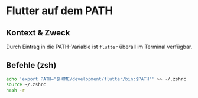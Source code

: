 # Flutter auf dem PATH

## Kontext & Zweck
Durch Eintrag in die PATH-Variable ist `flutter` überall im Terminal verfügbar.

## Befehle (zsh)
```bash
echo 'export PATH="$HOME/development/flutter/bin:$PATH"' >> ~/.zshrc
source ~/.zshrc
hash -r

